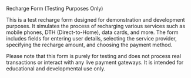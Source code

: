 Recharge Form (Testing Purposes Only)

This is a test recharge form designed for demonstration and development purposes. It simulates the process of recharging various services such as mobile phones, DTH (Direct-to-Home), data cards, and more. The form includes fields for entering user details, selecting the service provider, specifying the recharge amount, and choosing the payment method.

Please note that this form is purely for testing and does not process real transactions or interact with any live payment gateways. It is intended for educational and developmental use only.
